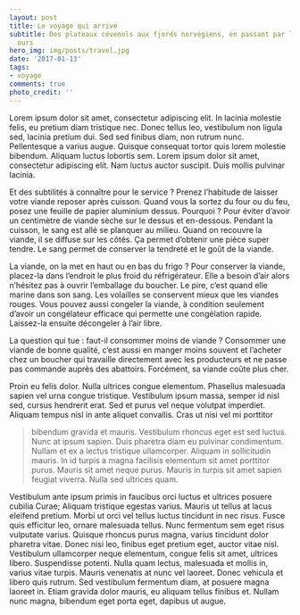 ```yaml
---
layout: post
title: Le voyage qui arrive
subtitle: Des plateaux cévenols aux fjords norvégiens, en passant par la terre des
  ours
hero_img: img/posts/travel.jpg
date: '2017-01-13'
tags:
- voyage
comments: true
photo_credit: ''
---
```

<p>Lorem ipsum dolor sit amet, consectetur adipiscing elit. In lacinia molestie felis, eu pretium diam tristique nec. Donec tellus leo, vestibulum non ligula sed, lacinia pretium dui. Sed sed finibus diam, non rutrum nunc. Pellentesque a varius augue. Quisque consequat tortor quis lorem molestie bibendum. Aliquam luctus lobortis sem. Lorem ipsum dolor sit amet, consectetur adipiscing elit. Nam luctus auctor suscipit. Duis mollis pulvinar lacinia.</p>

<p>Et des subtilités à connaître pour le service ?
Prenez l’habitude de laisser votre viande reposer après cuisson. Quand vous la sortez du four ou du feu, posez une feuille de papier aluminium dessus. Pourquoi ? Pour éviter d’avoir un centimètre de viande sèche sur le dessus et en-dessous. Pendant la cuisson, le sang est allé se planquer au milieu. Quand on recouvre la viande, il se diffuse sur les côtés. Ça permet d’obtenir une pièce super tendre. Le sang permet de conserver la tendreté et le goût de la viande.

La viande, on la met en haut ou en bas du frigo  ?
Pour conserver la viande, placez-la dans l’endroit le plus froid du réfrigérateur. Elle a besoin d’air alors n’hésitez pas à ouvrir l’emballage du boucher. Le pire, c’est quand elle marine dans son sang. Les volailles se conservent mieux que les viandes rouges.  Vous pouvez aussi congeler la viande, à condition seulement d’avoir un congélateur efficace qui permette une congélation rapide. Laissez-la ensuite décongeler à l’air libre.

La question qui tue : faut-il consommer moins de viande ?
Consommer une viande de bonne qualité, c’est aussi en manger moins souvent et l’acheter chez un boucher qui travaille directement avec les producteurs et ne passe pas commande auprès des abattoirs. Forcément, sa viande coûte plus cher.</p>

<p>Proin eu felis dolor. Nulla ultrices congue elementum. Phasellus malesuada sapien vel urna congue tristique. Vestibulum ipsum massa, semper id nisl sed, cursus hendrerit erat. Sed et purus vel neque volutpat imperdiet. Aliquam tempus nisl in ante aliquet convallis. Cras ut nisi vel mi porttitor </p>

> bibendum gravida et mauris. Vestibulum rhoncus eget est sed luctus. Nunc at ipsum sapien. Duis pharetra diam eu pulvinar condimentum. Nullam et ex a lectus tristique ullamcorper. Aliquam in sollicitudin mauris. In id turpis a magna facilisis elementum sit amet porttitor purus. Mauris sit amet neque purus. Mauris in turpis sit amet sapien feugiat viverra. Nulla sed ultrices quam.

<p>Vestibulum ante ipsum primis in faucibus orci luctus et ultrices posuere cubilia Curae; Aliquam tristique egestas varius. Mauris ut tellus at lacus eleifend pretium. Morbi ut orci vel tellus luctus tincidunt in nec risus. Fusce quis efficitur leo, ornare malesuada tellus. Nunc fermentum sem eget risus vulputate varius. Quisque rhoncus purus magna, varius tincidunt dolor pharetra vitae. Donec nisi leo, finibus eget pretium eget, auctor vitae nisl. Vestibulum ullamcorper neque elementum, congue felis sit amet, ultrices libero. Suspendisse potenti. Nulla quam lectus, malesuada et mollis in, varius vitae turpis. Mauris venenatis at nunc vel laoreet. Donec vehicula et libero quis rutrum. Sed vestibulum fermentum diam, at posuere magna laoreet in. Etiam gravida dolor mauris, eu aliquam tellus finibus et. Nullam nunc magna, bibendum eget porta eget, dapibus ut augue.</p>